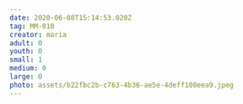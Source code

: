 ```yaml
---
date: 2020-06-08T15:14:53.020Z
tag: MM-010
creator: maria
adult: 0
youth: 0
small: 1
medium: 0
large: 0
photo: assets/b22fbc2b-c763-4b36-ae5e-4deff100eea9.jpeg
---
```

